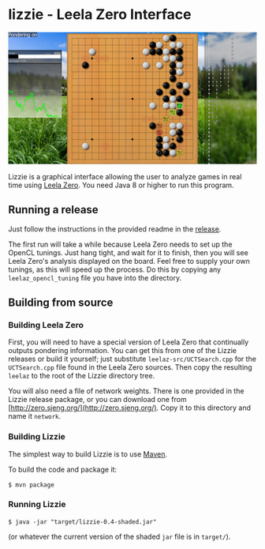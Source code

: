 # lizzie - Leela Zero Interface
![screenshot](/screen.png?raw=true)

Lizzie is a graphical interface allowing the user to analyze games in
real time using [Leela Zero](https://github.com/gcp/leela-zero). You
need Java 8 or higher to run this program.

## Running a release

Just follow the instructions in the provided readme in the
[release](https://github.com/featurecat/lizzie/releases/tag/0.3).

The first run will take a while because Leela Zero needs to set up the
OpenCL tunings. Just hang tight, and wait for it to finish, then you
will see Leela Zero's analysis displayed on the board. Feel free to supply
your own tunings, as this will speed up the process. Do this by copying
any `leelaz_opencl_tuning` file you have into the directory.

## Building from source

### Building Leela Zero

First, you will need to have a special version of Leela Zero that
continually outputs pondering information. You can get this from one
of the Lizzie releases or build it yourself; just substitute
`leelaz-src/UCTSearch.cpp` for the `UCTSearch.cpp` file found in the
Leela Zero sources. Then copy the resulting `leelaz` to the root of
the Lizzie directory tree.

You will also need a file of network weights. There is one
provided in the Lizzie release package, or you can download one from
[http://zero.sjeng.org/](http://zero.sjeng.org/). Copy it to this
directory and name it `network`.

### Building Lizzie

The simplest way to build Lizzie is to use
[Maven](https://maven.apache.org/).

To build the code and package it:

    $ mvn package

### Running Lizzie

    $ java -jar "target/lizzie-0.4-shaded.jar"

(or whatever the current version of the shaded `jar` file is in
`target/`).

